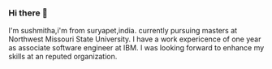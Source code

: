 




### Hi there 👋


 I'm sushmitha,i'm from suryapet,india. currently pursuing masters at Northwest Missouri State University. I have a work expericence of one year as associate software engineer at IBM. I was looking forward to enhance my skills at an reputed organization.

